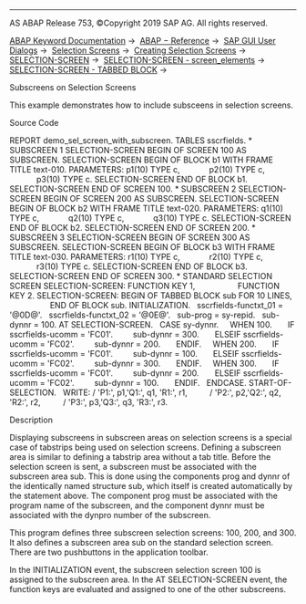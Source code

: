   

* * *

AS ABAP Release 753, ©Copyright 2019 SAP AG. All rights reserved.

[ABAP Keyword Documentation](javascript:call_link\('abenabap.htm'\)) →  [ABAP − Reference](javascript:call_link\('abenabap_reference.htm'\)) →  [SAP GUI User Dialogs](javascript:call_link\('abenabap_screens.htm'\)) →  [Selection Screens](javascript:call_link\('abenselection_screen.htm'\)) →  [Creating Selection Screens](javascript:call_link\('abenselection_screen_create.htm'\)) →  [SELECTION-SCREEN](javascript:call_link\('abapselection-screen.htm'\)) →  [SELECTION-SCREEN - screen\_elements](javascript:call_link\('abapselection-screen_layout.htm'\)) →  [SELECTION-SCREEN - TABBED BLOCK](javascript:call_link\('abapselection-screen_tabbed.htm'\)) → 

Subscreens on Selection Screens

This example demonstrates how to include subsceens in selection screens.

Source Code

REPORT demo\_sel\_screen\_with\_subscreen.
TABLES sscrfields.
\* SUBSCREEN 1
SELECTION-SCREEN BEGIN OF SCREEN 100 AS SUBSCREEN.
SELECTION-SCREEN BEGIN OF BLOCK b1 WITH FRAME TITLE text-010.
PARAMETERS: p1(10) TYPE c,
            p2(10) TYPE c,
            p3(10) TYPE c.
SELECTION-SCREEN END OF BLOCK b1.
SELECTION-SCREEN END OF SCREEN 100.
\* SUBSCREEN 2
SELECTION-SCREEN BEGIN OF SCREEN 200 AS SUBSCREEN.
SELECTION-SCREEN BEGIN OF BLOCK b2 WITH FRAME TITLE text-020.
PARAMETERS: q1(10) TYPE c,
            q2(10) TYPE c,
            q3(10) TYPE c.
SELECTION-SCREEN END OF BLOCK b2.
SELECTION-SCREEN END OF SCREEN 200.
\* SUBSCREEN 3
SELECTION-SCREEN BEGIN OF SCREEN 300 AS SUBSCREEN.
SELECTION-SCREEN BEGIN OF BLOCK b3 WITH FRAME TITLE text-030.
PARAMETERS: r1(10) TYPE c,
            r2(10) TYPE c,
            r3(10) TYPE c.
SELECTION-SCREEN END OF BLOCK b3.
SELECTION-SCREEN END OF SCREEN 300.
\* STANDARD SELECTION SCREEN
SELECTION-SCREEN: FUNCTION KEY 1,
                  FUNCTION KEY 2.
SELECTION-SCREEN: BEGIN OF TABBED BLOCK sub FOR 10 LINES,
                  END OF BLOCK sub.
INITIALIZATION.
  sscrfields-functxt\_01 = '@0D@'.
  sscrfields-functxt\_02 = '@0E@'.
  sub-prog = sy-repid.
  sub-dynnr = 100.
AT SELECTION-SCREEN.
  CASE sy-dynnr.
    WHEN 100.
      IF sscrfields-ucomm = 'FC01'.
        sub-dynnr = 300.
      ELSEIF sscrfields-ucomm = 'FC02'.
        sub-dynnr = 200.
      ENDIF.
    WHEN 200.
      IF sscrfields-ucomm = 'FC01'.
        sub-dynnr = 100.
      ELSEIF sscrfields-ucomm = 'FC02'.
        sub-dynnr = 300.
      ENDIF.
    WHEN 300.
      IF sscrfields-ucomm = 'FC01'.
        sub-dynnr = 200.
      ELSEIF sscrfields-ucomm = 'FC02'.
        sub-dynnr = 100.
      ENDIF.
  ENDCASE.
START-OF-SELECTION.
  WRITE: / 'P1:', p1,'Q1:', q1, 'R1:', r1,
         / 'P2:', p2,'Q2:', q2, 'R2:', r2,
         / 'P3:', p3,'Q3:', q3, 'R3:', r3.

Description

Displaying subscreens in subscreen areas on selection screens is a special case of tabstrips being used on selection screens. Defining a subscreen area is similar to defining a tabstrip area without a tab title. Before the selection screen is sent, a subscreen must be associated with the subscreen area sub. This is done using the components prog and dynnr of the identically named structure sub, which itself is created automatically by the statement above. The component prog must be associated with the program name of the subscreen, and the component dynnr must be associated with the dynpro number of the subscreen.

This program defines three subscreen selection screens: 100, 200, and 300. It also defines a subscreen area sub on the standard selection screen. There are two pushbuttons in the application toolbar.

In the INITIALIZATION event, the subscreen selection screen 100 is assigned to the subscreen area. In the AT SELECTION-SCREEN event, the function keys are evaluated and assigned to one of the other subscreens.